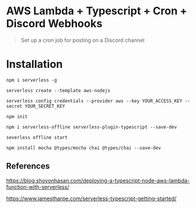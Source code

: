 # AWS Lambda + Typescript + Cron + Discord Webhooks
> Set up a cron job for posting on a Discord channel

# Installation

```
npm i serverless -g
```

```
serverless create --template aws-nodejs
```

```
serverless config credentials --provider aws --key YOUR_ACCESS_KEY --secret YOUR_SECRET_KEY
```

```
npm init
```

```
npm i serverless-offline serverless-plugin-typescript --save-dev
```

```
severless offline start
```

```
npm install mocha @types/mocha chai @types/chai --save-dev
```

## References

https://blog.shovonhasan.com/deploying-a-typescript-node-aws-lambda-function-with-serverless/

https://www.jamestharpe.com/serverless-typescript-getting-started/
